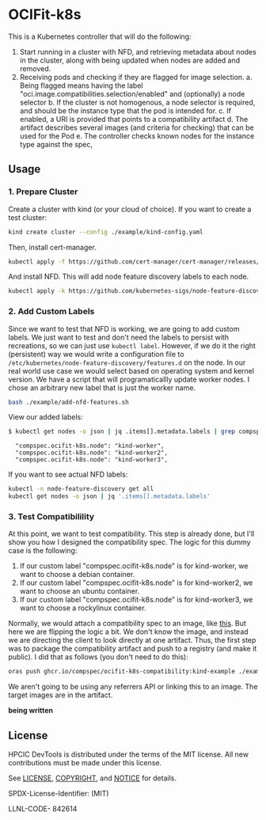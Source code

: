 # OCIFit-k8s

This is a Kubernetes controller that will do the following:

1. Start running in a cluster with NFD, and retrieving metadata about nodes in the cluster, along with being updated when nodes are added and removed.
2. Receiving pods and checking if they are flagged for image selection.
  a. Being flagged means having the label "oci.image.compatibilities.selection/enabled" and (optionally) a node selector
  b. If the cluster is not homogenous, a node selector is required, and should be the instance type that the pod is intended for.
  c. If enabled, a URI is provided that points to a compatibility artifact
  d. The artifact describes several images (and criteria for checking) that can be used for the Pod
  e. The controller checks known nodes for the instance type against the spec, 


## Usage

### 1. Prepare Cluster

Create a cluster with kind (or your cloud of choice). If you want to create a test cluster:

```bash
kind create cluster --config ./example/kind-config.yaml
```

Then, install cert-manager.

```bash
kubectl apply -f https://github.com/cert-manager/cert-manager/releases/download/v1.17.2/cert-manager.yaml
```

And install NFD. This will add node feature discovery labels to each node.


```bash
kubectl apply -k https://github.com/kubernetes-sigs/node-feature-discovery/deployment/overlays/default?ref=v0.17.3
```

### 2. Add Custom Labels

Since we want to test that NFD is working, we are going to add custom labels. We just want to test and don't need the labels to persist with recreations, so we can just use `kubectl label`. However,
if we do it the right (persistent) way we would write a configuration file to `/etc/kubernetes/node-feature-discovery/features.d` on the node.
In our real world use case we would select based on operating system and kernel version. We have a script that will programaticallly update worker nodes. I chose
an arbitrary new label that is just the worker name.

```bash
bash ./example/add-nfd-features.sh
```

View our added labels:

```bash
$ kubectl get nodes -o json | jq .items[].metadata.labels | grep compspec.ocifit-k8s.node
```
```console
  "compspec.ocifit-k8s.node": "kind-worker",
  "compspec.ocifit-k8s.node": "kind-worker2",
  "compspec.ocifit-k8s.node": "kind-worker3",
```

If you want to see actual NFD labels:

```bash
kubectl -n node-feature-discovery get all
kubectl get nodes -o json | jq '.items[].metadata.labels'
```

### 3. Test Compatibilility

At this point, we want to test compatibility. This step is already done, but I'll show you how I designed the compatibility spec. The logic for this dummy case is the following:

1. If our custom label "compspec.ocifit-k8s.node" is for kind-worker, we want to choose a debian container.
2. If our custom label "compspec.ocifit-k8s.node" is for kind-worker2, we want to choose an ubuntu container.
3. If our custom label "compspec.ocifit-k8s.node" is for kind-worker3, we want to choose a rockylinux container.

Normally, we would attach a compatibility spec to an image, like [this](https://github.com/kubernetes-sigs/node-feature-discovery/blob/master/docs/usage/image-compatibility.md#attach-the-artifact-to-the-image). But
here we are flipping the logic a bit. We don't know the image, and instead we are directing the client to look directly at one artifact. Thus, the first step was to package the compatibility artifact and push to a registry (and make it public). I did that as follows (you don't need to do this):

```bash
oras push ghcr.io/compspec/ocifit-k8s-compatibility:kind-example ./example/compatibility-test.json:application/vnd.oci.image.compatibilities.v1+json
```

We aren't going to be using any referrers API or linking this to an image. The target images are in the artifact.

**being written**

## License

HPCIC DevTools is distributed under the terms of the MIT license.
All new contributions must be made under this license.

See [LICENSE](https://github.com/converged-computing/cloud-select/blob/main/LICENSE),
[COPYRIGHT](https://github.com/converged-computing/cloud-select/blob/main/COPYRIGHT), and
[NOTICE](https://github.com/converged-computing/cloud-select/blob/main/NOTICE) for details.

SPDX-License-Identifier: (MIT)

LLNL-CODE- 842614